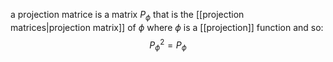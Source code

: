 a projection matrice is a matrix $P_\phi$ that is the [[projection matrices|projection matrix]] of $\phi$ where $\phi$ is a [[projection]] function and so:
$$
P_\phi^2 = P_\phi
$$ 
